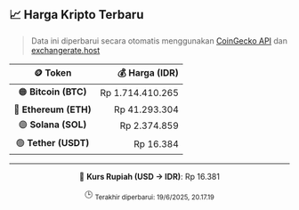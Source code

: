 

<!-- HARGA_KRIPTO -->
## 📈 Harga Kripto Terbaru

> Data ini diperbarui secara otomatis menggunakan [CoinGecko API](https://www.coingecko.com/) dan [exchangerate.host](https://exchangerate.host/)

<div align="center">

| 🪙 Token | 💰 Harga (IDR) |
|:------:|---------------:|
| 🟠 **Bitcoin (BTC)**   | Rp 1.714.410.265 |
| 🔵 **Ethereum (ETH)**  | Rp 41.293.304 |
| 🟣 **Solana (SOL)**    | Rp 2.374.859 |
| 🟢 **Tether (USDT)**   | Rp 16.384 |

---

💱 **Kurs Rupiah (USD → IDR)**: Rp 16.381

🕒 <sub>Terakhir diperbarui: 19/6/2025, 20.17.19</sub>

</div>
<!-- /HARGA_KRIPTO -->